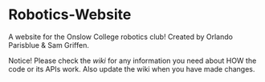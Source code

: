 # Robotics-Website
A website for the Onslow College robotics club! Created by Orlando Parisblue & Sam Griffen.


Notice! Please check the _wiki_ for any information you need about HOW the code or its APIs work. Also update the wiki when you have made changes.
